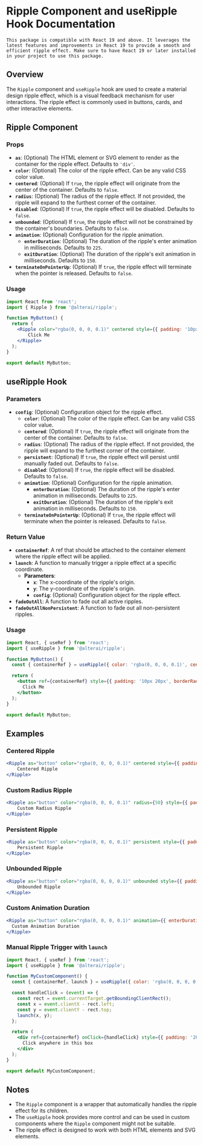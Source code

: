 # Ripple Component and useRipple Hook Documentation

    This package is compatible with React 19 and above. It leverages the latest features and improvements in React 19 to provide a smooth and efficient ripple effect. Make sure to have React 19 or later installed in your project to use this package. 
  
## Overview

The `Ripple` component and `useRipple` hook are used to create a material design ripple effect, which is a visual feedback mechanism for user interactions. The ripple effect is commonly used in buttons, cards, and other interactive elements.

## Ripple Component

### Props

- **`as`**: (Optional) The HTML element or SVG element to render as the container for the ripple effect. Defaults to `'div'`.
- **`color`**: (Optional) The color of the ripple effect. Can be any valid CSS color value.
- **`centered`**: (Optional) If `true`, the ripple effect will originate from the center of the container. Defaults to `false`.
- **`radius`**: (Optional) The radius of the ripple effect. If not provided, the ripple will expand to the furthest corner of the container.
- **`disabled`**: (Optional) If `true`, the ripple effect will be disabled. Defaults to `false`.
- **`unbounded`**: (Optional) If `true`, the ripple effect will not be constrained by the container's boundaries. Defaults to `false`.
- **`animation`**: (Optional) Configuration for the ripple animation.
  - **`enterDuration`**: (Optional) The duration of the ripple's enter animation in milliseconds. Defaults to `225`.
  - **`exitDuration`**: (Optional) The duration of the ripple's exit animation in milliseconds. Defaults to `150`.
- **`terminateOnPointerUp`**: (Optional) If `true`, the ripple effect will terminate when the pointer is released. Defaults to `false`.

### Usage

```jsx
import React from 'react';
import { Ripple } from '@alterai/ripple';

function MyButton() {
  return (
    <Ripple color="rgba(0, 0, 0, 0.1)" centered style={{ padding: '10px 20px', borderRadius: '5px', backgroundColor: '#007bff', color: '#fff', border: 'none', cursor: 'pointer' }}>
        Click Me
    </Ripple>
  );
}

export default MyButton;
```

## useRipple Hook

### Parameters

- **`config`**: (Optional) Configuration object for the ripple effect.
  - **`color`**: (Optional) The color of the ripple effect. Can be any valid CSS color value.
  - **`centered`**: (Optional) If `true`, the ripple effect will originate from the center of the container. Defaults to `false`.
  - **`radius`**: (Optional) The radius of the ripple effect. If not provided, the ripple will expand to the furthest corner of the container.
  - **`persistent`**: (Optional) If `true`, the ripple effect will persist until manually faded out. Defaults to `false`.
  - **`disabled`**: (Optional) If `true`, the ripple effect will be disabled. Defaults to `false`.
  - **`animation`**: (Optional) Configuration for the ripple animation.
    - **`enterDuration`**: (Optional) The duration of the ripple's enter animation in milliseconds. Defaults to `225`.
    - **`exitDuration`**: (Optional) The duration of the ripple's exit animation in milliseconds. Defaults to `150`.
  - **`terminateOnPointerUp`**: (Optional) If `true`, the ripple effect will terminate when the pointer is released. Defaults to `false`.

### Return Value

- **`containerRef`**: A ref that should be attached to the container element where the ripple effect will be applied.
- **`launch`**: A function to manually trigger a ripple effect at a specific coordinate.
  - **Parameters**:
    - **`x`**: The x-coordinate of the ripple's origin.
    - **`y`**: The y-coordinate of the ripple's origin.
    - **`config`**: (Optional) Configuration object for the ripple effect.
- **`fadeOutAll`**: A function to fade out all active ripples.
- **`fadeOutAllNonPersistent`**: A function to fade out all non-persistent ripples.

### Usage

```jsx
import React, { useRef } from 'react';
import { useRipple } from '@alterai/ripple';

function MyButton() {
  const { containerRef } = useRipple({ color: 'rgba(0, 0, 0, 0.1)', centered: true });

  return (
    <button ref={containerRef} style={{ padding: '10px 20px', borderRadius: '5px', backgroundColor: '#007bff', color: '#fff', border: 'none', cursor: 'pointer' }}>
      Click Me
    </button>
  );
}

export default MyButton;
```

## Examples

### Centered Ripple

```jsx
<Ripple as="button" color="rgba(0, 0, 0, 0.1)" centered style={{ padding: '10px 20px', borderRadius: '5px', backgroundColor: '#007bff', color: '#fff', border: 'none', cursor: 'pointer' }}>
    Centered Ripple
</Ripple>
```

### Custom Radius Ripple

```jsx
<Ripple as="button" color="rgba(0, 0, 0, 0.1)" radius={50} style={{ padding: '10px 20px', borderRadius: '5px', backgroundColor: '#007bff', color: '#fff', border: 'none', cursor: 'pointer' }}>
    Custom Radius Ripple
</Ripple>
```

### Persistent Ripple

```jsx
<Ripple as="button" color="rgba(0, 0, 0, 0.1)" persistent style={{ padding: '10px 20px', borderRadius: '5px', backgroundColor: '#007bff', color: '#fff', border: 'none', cursor: 'pointer' }}>
    Persistent Ripple
</Ripple>
```

### Unbounded Ripple

```jsx
<Ripple as="button" color="rgba(0, 0, 0, 0.1)" unbounded style={{ padding: '10px 20px', borderRadius: '5px', backgroundColor: '#007bff', color: '#fff', border: 'none', cursor: 'pointer' }}>
    Unbounded Ripple
</Ripple>
```

### Custom Animation Duration

```jsx
<Ripple as="button" color="rgba(0, 0, 0, 0.1)" animation={{ enterDuration: 500, exitDuration: 300 }} style={{ padding: '10px 20px', borderRadius: '5px', backgroundColor: '#007bff', color: '#fff', border: 'none', cursor: 'pointer' }}>
  Custom Animation Duration
</Ripple>
```

### Manual Ripple Trigger with `launch`

```jsx
import React, { useRef } from 'react';
import { useRipple } from '@alterai/ripple';

function MyCustomComponent() {
  const { containerRef, launch } = useRipple({ color: 'rgba(0, 0, 0, 0.1)' });

  const handleClick = (event) => {
    const rect = event.currentTarget.getBoundingClientRect();
    const x = event.clientX - rect.left;
    const y = event.clientY - rect.top;
    launch(x, y);
  };

  return (
    <div ref={containerRef} onClick={handleClick} style={{ padding: '20px', borderRadius: '10px', backgroundColor: '#f8f9fa', border: '1px solid #ddd', cursor: 'pointer', textAlign: 'center' }}>
      Click anywhere in this box
    </div>
  );
}

export default MyCustomComponent;
```

## Notes

- The `Ripple` component is a wrapper that automatically handles the ripple effect for its children.
- The `useRipple` hook provides more control and can be used in custom components where the `Ripple` component might not be suitable.
- The ripple effect is designed to work with both HTML elements and SVG elements.

